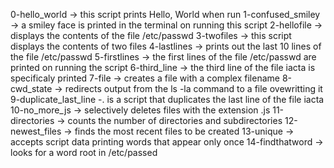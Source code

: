 0-hello_world -> this script prints Hello, World when run
1-confused_smiley -> a smiley face is printed in the terminal on running this script
2-hellofile -> displays the contents of the file /etc/passwd
3-twofiles -> this script displays the contents of two files
4-lastlines -> prints out the last 10 lines of the file /etc/passwd
5-firstlines -> the first lines of the file /etc/passwd are printed on running the script
6-third_line -> the third line of the file iacta is specificaly printed
7-file -> creates a file with a complex filename
8-cwd_state -> redirects output from the ls -la command to a file ovewritting it
9-duplicate_last_line -. is a script that duplicates the last line of the file iacta
10-no_more_js -> selectively deletes files with the extension .js
11-directories -> counts the number of directories and subdirectories
12-newest_files -> finds the most recent files to be created
13-unique -> accepts script data printing words that appear only once
14-findthatword -> looks for a word root in /etc/passed

